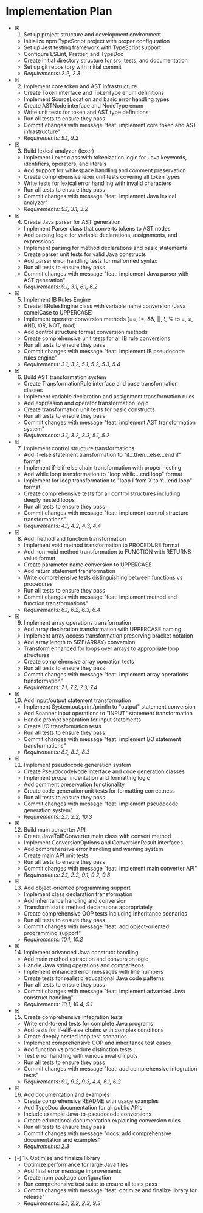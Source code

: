 # Implementation Plan

- [x] 1. Set up project structure and development environment
  - Initialize npm TypeScript project with proper configuration
  - Set up Jest testing framework with TypeScript support
  - Configure ESLint, Prettier, and TypeDoc
  - Create initial directory structure for src, tests, and documentation
  - Set up git repository with initial commit
  - _Requirements: 2.2, 2.3_

- [x] 2. Implement core token and AST infrastructure
  - Create Token interface and TokenType enum definitions
  - Implement SourceLocation and basic error handling types
  - Create ASTNode interface and NodeType enum
  - Write unit tests for token and AST type definitions
  - Run all tests to ensure they pass
  - Commit changes with message "feat: implement core token and AST infrastructure"
  - _Requirements: 9.1, 9.2_

- [x] 3. Build lexical analyzer (lexer)
  - Implement Lexer class with tokenization logic for Java keywords, identifiers, operators, and literals
  - Add support for whitespace handling and comment preservation
  - Create comprehensive lexer unit tests covering all token types
  - Write tests for lexical error handling with invalid characters
  - Run all tests to ensure they pass
  - Commit changes with message "feat: implement Java lexical analyzer"
  - _Requirements: 9.1, 3.1, 3.2_

- [x] 4. Create Java parser for AST generation
  - Implement Parser class that converts tokens to AST nodes
  - Add parsing logic for variable declarations, assignments, and expressions
  - Implement parsing for method declarations and basic statements
  - Create parser unit tests for valid Java constructs
  - Add parser error handling tests for malformed syntax
  - Run all tests to ensure they pass
  - Commit changes with message "feat: implement Java parser with AST generation"
  - _Requirements: 9.1, 3.1, 6.1, 6.2_

- [x] 5. Implement IB Rules Engine
  - Create IBRulesEngine class with variable name conversion (Java camelCase to UPPERCASE)
  - Implement operator conversion methods (==, !=, &&, ||, !, % to =, ≠, AND, OR, NOT, mod)
  - Add control structure format conversion methods
  - Create comprehensive unit tests for all IB rule conversions
  - Run all tests to ensure they pass
  - Commit changes with message "feat: implement IB pseudocode rules engine"
  - _Requirements: 3.1, 3.2, 5.1, 5.2, 5.3, 5.4_

- [x] 6. Build AST transformation system
  - Create TransformationRule interface and base transformation classes
  - Implement variable declaration and assignment transformation rules
  - Add expression and operator transformation logic
  - Create transformation unit tests for basic constructs
  - Run all tests to ensure they pass
  - Commit changes with message "feat: implement AST transformation system"
  - _Requirements: 3.1, 3.2, 3.3, 5.1, 5.2_

- [x] 7. Implement control structure transformations
  - Add if-else statement transformation to "if...then...else...end if" format
  - Implement if-elif-else chain transformation with proper nesting
  - Add while loop transformation to "loop while...end loop" format
  - Implement for loop transformation to "loop I from X to Y...end loop" format
  - Create comprehensive tests for all control structures including deeply nested loops
  - Run all tests to ensure they pass
  - Commit changes with message "feat: implement control structure transformations"
  - _Requirements: 4.1, 4.2, 4.3, 4.4_

- [x] 8. Add method and function transformation
  - Implement void method transformation to PROCEDURE format
  - Add non-void method transformation to FUNCTION with RETURNS value format
  - Create parameter name conversion to UPPERCASE
  - Add return statement transformation
  - Write comprehensive tests distinguishing between functions vs procedures
  - Run all tests to ensure they pass
  - Commit changes with message "feat: implement method and function transformations"
  - _Requirements: 6.1, 6.2, 6.3, 6.4_

- [x] 9. Implement array operations transformation
  - Add array declaration transformation with UPPERCASE naming
  - Implement array access transformation preserving bracket notation
  - Add array.length to SIZE(ARRAY) conversion
  - Transform enhanced for loops over arrays to appropriate loop structures
  - Create comprehensive array operation tests
  - Run all tests to ensure they pass
  - Commit changes with message "feat: implement array operations transformation"
  - _Requirements: 7.1, 7.2, 7.3, 7.4_

- [x] 10. Add input/output statement transformation
  - Implement System.out.print/println to "output" statement conversion
  - Add Scanner input operations to "INPUT" statement transformation
  - Handle prompt separation for input statements
  - Create I/O transformation tests
  - Run all tests to ensure they pass
  - Commit changes with message "feat: implement I/O statement transformations"
  - _Requirements: 8.1, 8.2, 8.3_

- [x] 11. Implement pseudocode generation system
  - Create PseudocodeNode interface and code generation classes
  - Implement proper indentation and formatting logic
  - Add comment preservation functionality
  - Create code generation unit tests for formatting correctness
  - Run all tests to ensure they pass
  - Commit changes with message "feat: implement pseudocode generation system"
  - _Requirements: 2.1, 2.2, 10.3_

- [x] 12. Build main converter API
  - Create JavaToIBConverter main class with convert method
  - Implement ConversionOptions and ConversionResult interfaces
  - Add comprehensive error handling and warning system
  - Create main API unit tests
  - Run all tests to ensure they pass
  - Commit changes with message "feat: implement main converter API"
  - _Requirements: 2.1, 2.2, 9.1, 9.2, 9.3_

- [x] 13. Add object-oriented programming support
  - Implement class declaration transformation
  - Add inheritance handling and conversion
  - Transform static method declarations appropriately
  - Create comprehensive OOP tests including inheritance scenarios
  - Run all tests to ensure they pass
  - Commit changes with message "feat: add object-oriented programming support"
  - _Requirements: 10.1, 10.2_

- [x] 14. Implement advanced Java construct handling
  - Add main method extraction and conversion logic
  - Handle Java string operations and comparisons
  - Implement enhanced error messages with line numbers
  - Create tests for realistic educational Java code patterns
  - Run all tests to ensure they pass
  - Commit changes with message "feat: implement advanced Java construct handling"
  - _Requirements: 10.1, 10.4, 9.1_

- [x] 15. Create comprehensive integration tests
  - Write end-to-end tests for complete Java programs
  - Add tests for if-elif-else chains with complex conditions
  - Create deeply nested loop test scenarios
  - Implement comprehensive OOP and inheritance test cases
  - Add function vs procedure distinction tests
  - Test error handling with various invalid inputs
  - Run all tests to ensure they pass
  - Commit changes with message "feat: add comprehensive integration tests"
  - _Requirements: 9.1, 9.2, 9.3, 4.4, 6.1, 6.2_

- [x] 16. Add documentation and examples
  - Create comprehensive README with usage examples
  - Add TypeDoc documentation for all public APIs
  - Include example Java-to-pseudocode conversions
  - Create educational documentation explaining conversion rules
  - Run all tests to ensure they pass
  - Commit changes with message "docs: add comprehensive documentation and examples"
  - _Requirements: 2.3_

- [-] 17. Optimize and finalize library
  - Optimize performance for large Java files
  - Add final error message improvements
  - Create npm package configuration
  - Run comprehensive test suite to ensure all tests pass
  - Commit changes with message "feat: optimize and finalize library for release"
  - _Requirements: 2.1, 2.2, 2.3, 9.3_